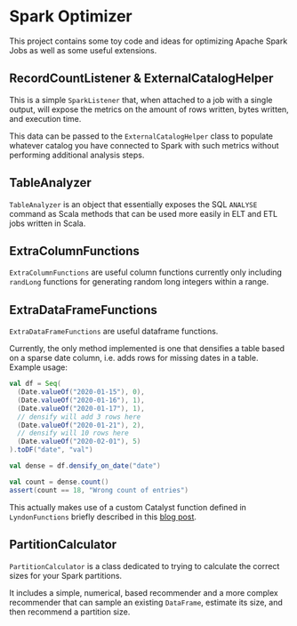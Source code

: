 # Spark Optimizer

This project contains some toy code and ideas for optimizing Apache Spark Jobs
as well as some useful extensions.

## RecordCountListener & ExternalCatalogHelper

This is a simple `SparkListener` that, when attached to a job with a single
output, will expose the metrics on the amount of rows written, bytes written,
and execution time.

This data can be passed to the `ExternalCatalogHelper` class to populate
whatever catalog you have connected to Spark with such metrics without
performing additional analysis steps.

## TableAnalyzer

`TableAnalyzer` is an object that essentially exposes the SQL `ANALYSE` command
as Scala methods that can be used more easily in ELT and ETL jobs written in
Scala.

## ExtraColumnFunctions

`ExtraColumnFunctions` are useful column functions currently only including
`randLong` functions for generating random long integers within a range.

## ExtraDataFrameFunctions

`ExtraDataFrameFunctions` are useful dataframe functions.

Currently, the only method implemented is one that densifies a table based on a
sparse date column, i.e. adds rows for missing dates in a table. Example usage:

```scala
val df = Seq(
  (Date.valueOf("2020-01-15"), 0),
  (Date.valueOf("2020-01-16"), 1),
  (Date.valueOf("2020-01-17"), 1),
  // densify will add 3 rows here
  (Date.valueOf("2020-01-21"), 2),
  // densify will 10 rows here
  (Date.valueOf("2020-02-01"), 5)
).toDF("date", "val")

val dense = df.densify_on_date("date")

val count = dense.count()
assert(count == 18, "Wrong count of entries")
```

This actually makes use of a custom Catalyst function defined in
`LyndonFunctions` briefly described in this
[blog post](https://lyndon.codes/2021/02/18/spark-native-functions/).

## PartitionCalculator

`PartitionCalculator` is a class dedicated to trying to calculate the correct
sizes for your Spark partitions.

It includes a simple, numerical, based recommender and a more complex
recommender that can sample an existing `DataFrame`, estimate its size, and
then recommend a partition size.